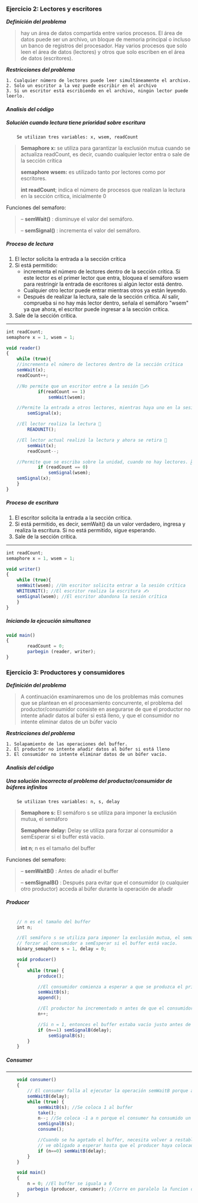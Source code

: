 ###  Ejercicio 2: Lectores y escritores

***Definición del problema***


> hay un área de datos compartida entre varios procesos. El área de datos puede ser un archivo, un bloque de memoria principal o incluso un banco de registros del procesador. Hay varios procesos que solo leen el área de datos (lectores) y otros que solo escriben en el área de datos (escritores). 


***Restricciones del problema***


	1. Cualquier número de lectores puede leer simultáneamente el archivo.
	2. Solo un escritor a la vez puede escribir en el archivo
	3. Si un escritor está escribiendo en el archivo, ningún lector puede leerlo.


#### ***Analisis del código***


##### Solución cuando lectura tiene prioridad sobre escritura


		Se utilizan tres variables: x, wsem, readCount


> **Semaphore x:** se utiliza para garantizar la exclusión mutua cuando se actualiza readCount, es decir, cuando cualquier lector entra o sale de la sección crítica 
>
>**semaphore wsem:** es utilizado tanto por lectores como por escritores. 
> 
> **int readCount**; indica el número de procesos que realizan la lectura en la sección crítica, inicialmente 0


Funciones del semaforo:


> – **semWait()** : disminuye el valor del semáforo.
>
> – **semSignal()** : incrementa el valor del semáforo.


##### Proceso de lectura


1. El lector solicita la entrada a la sección crítica
1. Si está permitido:
	- incrementa el número de lectores dentro de la sección crítica. Si este lector es el primer lector que entra, bloquea el semáforo wsem para restringir la entrada de escritores si algún lector está dentro.
	- Cualquier otro lector puede entrar mientras otros ya están leyendo.
	- Después de realizar la lectura, sale de la sección crítica. Al salir, comprueba si no hay más lector dentro, señala el semáforo "wsem" ya que ahora, el escritor puede ingresar a la sección crítica.
1. Sale de la sección crítica.


----

```javascript
int readCount; 
semaphore x = 1, wsem = 1;

void reader()
{
    while (true){
	//incrementa el número de lectores dentro de la sección crítica
	semWait(x);
	readCount++;

	//No permite que un escritor entre a la sesión 🚫✍
			if(readCount == 1)
				semWait(wsem);

	//Permite la entrada a otros lectores, mientras haya uno en la sesión🙍‍♂️🙍‍♀️.
		semSignal(x);

	//El lector realiza la lectura 📖
		READUNIT();

	//El lector actual realizó la lectura y ahora se retira 👋
		semWait(x);
		readCount--;

	//Permite que se escriba sobre la unidad, cuando no hay lectores. 🆗
			if (readCount == 0)
				semSignal(wsem);
	semSignal(x);
    }
}
```


##### Proceso de escritura


1. El escritor solicita la entrada a la sección crítica.
1. Si está permitido, es decir, semWait() da un valor verdadero, ingresa y realiza la escritura. Si no 	está permitido, sigue esperando.
1. Sale de la sección crítica.


----

```javascript
int readCount;
semaphore x = 1, wsem = 1;

void writer()
{
    while (true){
	semWait(wsem); //Un escritor solicita entrar a la sesión crítica
	WRITEUNIT(); //El escritor realiza la escritura ✍
	semSignal(wsem); //El escritor abandona la sesión crítica
    }
}
```

##### Iniciando la ejecución simultanea

```javascript
void main()
{
		readCount = 0;
		parbegin (reader, writer);
}
```

###  Ejercicio 3: Productores y consumidores

***Definición del problema***


> A continuación examinaremos uno de los problemas más comunes que se plantean en el procesamiento concurrente, el problema del productor/consumidor consiste en asegurarse de que el productor no intente añadir datos al búfer si está lleno, y que el consumidor no intente eliminar datos de un búfer vacío


***Restricciones del problema***


	1. Solapamiento de las operaciones del buffer.
	2. El productor no intente añadir datos al búfer si está lleno
	3. El consumidor no intente eliminar datos de un búfer vacío.


#### ***Analisis del código***


##### Una solución incorrecta al problema del productor/consumidor de búferes infinitos


		Se utilizan tres variables: n, s, delay


> **Semaphore s:** El semáforo s se utiliza para imponer la exclusión mutua, el semáforo
>
>**Semaphore delay:** Delay se utiliza para forzar al consumidor a semEsperar si el buffer está vacío. 
> 
> **int n**; n es el tamaño del buffer


Funciones del semaforo:


> – **semWaitB()** : Antes de añadir el buffer
>
> – **semSignalB()** : Después para evitar que el consumidor (o cualquier otro productor) acceda al búfer durante la operación de añadir


##### Producer
```javascript

	// n es el tamaño del buffer
	int n;

	//El semáforo s se utiliza para imponer la exclusión mutua, el semáforo delay se utiliza para
	// forzar al consumidor a semEsperar si el buffer está vacío.
	binary_semaphore s = 1, delay = 0;

	void producer()
	{
		while (true) {
			produce();

			//El consumidor comienza a esperar a que se produzca el primer elemento
			semWaitB(s);
			append();

			//El productor ha incrementado n antes de que el consumidor pueda probarlo
			n++;

			//Si n = 1, entonces el buffer estaba vacío justo antes de este el productor realiza semSignalB (delay).
			if (n==1) semSignalB(delay);
				semSignalB(s);
		}
	}
```


##### Consumer
----

```javascript
	void consumer()
	{	
		// El consumer falla al ejecutar la operación semWaitB porque agotó el buffer y puso n a 0
		semWaitB(delay);
		while (true) {
			semWaitB(s); //Se coloca 1 al buffer
			take();
			n--; //Se coloca -1 a n porque el consumer ha consumido un elemendo del buffer que no existe
			semSignalB(s);
			consume();

			//Cuando se ha agotado el buffer, necesita volver a restablecer el semaforo, por lo que se 
			// ve obligado a esperar hasta que el producer haya colocado mas elementos en el buffer, por eso la validacion n==0.
			if (n==0) semWaitB(delay);
		}
	}

	void main()
	{
		n = 0; //El buffer se iguala a 0
		parbegin (producer, consumer); //Corre en paralelo la funcion de producer y consumer
	}
```


